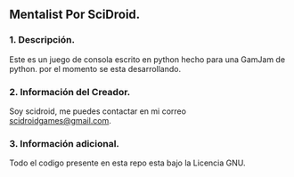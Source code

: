 ## Mentalist Por SciDroid.
### 1. Descripción.
Este es un juego de consola escrito en python hecho para una GamJam de python. por el momento se esta desarrollando.
### 2. Información del Creador.
Soy scidroid, me puedes contactar en mi correo scidroidgames@gmail.com.
### 3. Información adicional.
Todo el codigo presente en esta repo esta bajo la Licencia GNU.